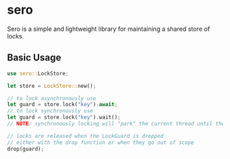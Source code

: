 # sero

Sero is a simple and lightweight library for maintaining a shared store of locks.

## Basic Usage

```rust
use sero::LockStore;

let store = LockStore::new();

// to lock asynchronously use
let guard = store.lock("key").await;
// to lock synchronously use
let guard = store.lock("key").wait();
// NOTE: synchronously locking will "park" the current thread until the lock is acquired

// locks are released when the LockGuard is dropped
// either with the drop function or when they go out of scope
drop(guard);
```
